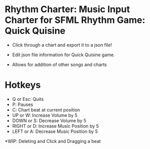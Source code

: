 # Rhythm Charter: Music Input Charter for SFML Rhythm Game: Quick Quisine

* Click through a chart and export it to a json file!
* Edit json file information for Quick Quisine game.

* Allows for addition of other songs and charts

# Hotkeys

* Q or Esc: Quits 
* P: Pauses
* C: Chart beat at current position
* UP or W: Increase Volume by 5
* DOWN or S: Decrease Volume by 5
* RIGHT or D: Increase Music Position by 5
* LEFT or A: Decrease Music Position by 5

*WIP: Deleting and Click and Dragging a beat

